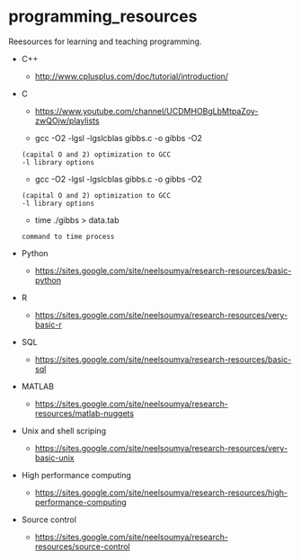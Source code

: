 # programming_resources

Reesources for learning and teaching programming.

*   C++

      *  http://www.cplusplus.com/doc/tutorial/introduction/

* C

     * https://www.youtube.com/channel/UCDMHOBgLbMtpaZoy-zwQOjw/playlists

     * gcc -O2 -lgsl -lgslcblas gibbs.c -o gibbs
      -O2 
      
      (capital O and 2) optimization to GCC
      -l library options
      
     * gcc -O2 -lgsl -lgslcblas gibbs.c -o gibbs
      -O2 
      
      (capital O and 2) optimization to GCC
      -l library options

     * time ./gibbs > data.tab
      
      command to time process 
        
* Python

     * https://sites.google.com/site/neelsoumya/research-resources/basic-python


* R

     * https://sites.google.com/site/neelsoumya/research-resources/very-basic-r     


* SQL

     * https://sites.google.com/site/neelsoumya/research-resources/basic-sql

* MATLAB

     * https://sites.google.com/site/neelsoumya/research-resources/matlab-nuggets
     

* Unix and shell scriping

     * https://sites.google.com/site/neelsoumya/research-resources/very-basic-unix
     

* High performance computing

     * https://sites.google.com/site/neelsoumya/research-resources/high-performance-computing

* Source control

     * https://sites.google.com/site/neelsoumya/research-resources/source-control
